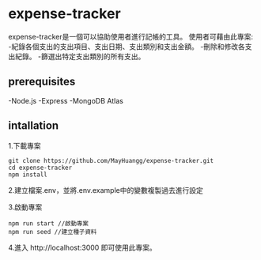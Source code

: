 # expense-tracker

expense-tracker是一個可以協助使用者進行記帳的工具。
使用者可藉由此專案:
-紀錄各個支出的支出項目、支出日期、支出類別和支出金額。
-刪除和修改各支出紀錄。
-篩選出特定支出類別的所有支出。

## prerequisites
-Node.js
-Express
-MongoDB Atlas

## intallation
1.下載專案
```
git clone https://github.com/MayHuangg/expense-tracker.git
cd expense-tracker
npm install
```
2.建立檔案.env，並將.env.example中的變數複製過去進行設定

3.啟動專案
```
npm run start //啟動專案
npm run seed //建立種子資料
```
4.進入 http://localhost:3000 即可使用此專案。

